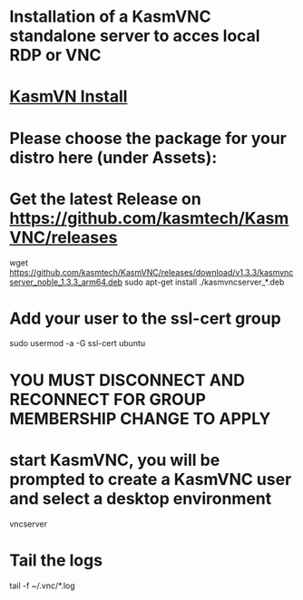 # Installation of a KasmVNC standalone server to acces local RDP or VNC
# [KasmVN Install](https://www.kasmweb.com/kasmvnc/docs/1.0.0/index.html)

# Please choose the package for your distro here (under Assets):
# Get the latest Release on https://github.com/kasmtech/KasmVNC/releases
wget https://github.com/kasmtech/KasmVNC/releases/download/v1.3.3/kasmvncserver_noble_1.3.3_arm64.deb
sudo apt-get install ./kasmvncserver_*.deb

# Add your user to the ssl-cert group
sudo usermod -a -G ssl-cert ubuntu



# YOU MUST DISCONNECT AND RECONNECT FOR GROUP MEMBERSHIP CHANGE TO APPLY

# start KasmVNC, you will be prompted to create a KasmVNC user and select a desktop environment
vncserver

# Tail the logs
tail -f ~/.vnc/*.log


